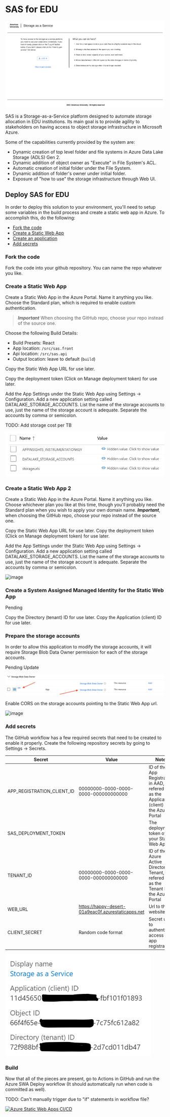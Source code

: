 # SAS for EDU

![image](assets/sas-welcome-page.png)

SAS is a Storage-as-a-Service platform designed to automate storage allocation in EDU institutions. Its main goal is to provide agility to stakeholders on having access to object storage infrastructure in Microsoft Azure.

Some of the capabilities currently provided by the system are:

* Dynamic creation of top level folder and file systems in Azure Data Lake Storage (ADLS) Gen 2.
* Dynamic addition of object owner as "Execute" in File System's ACL.
* Automatic creation of initial folder under the File System.
* Dynamic addition of folder's owner under initial folder.
* Exposure of "how to use" the storage infrastructure through Web UI.

## Deploy SAS for EDU

In order to deploy this solution to your environment, you'll need to setup some variables in the build process and create a static web app in Azure. To accomplish this, do the following:

* [Fork the code](#fork-the-code)
* [Create a Static Web App](#create-a-static-web-app)
* [Create an application](#create-an-application)
* [Add secrets](#add-secrets)

### Fork the code

Fork the code into your github repository. You can name the repo whatever you like.

### Create a Static Web App

Create a Static Web App in the Azure Portal. Name it anything you like. Choose the Standard plan, which is required to enable custom authentication. 

> ***Important***
> When choosing the GitHub repo, choose your repo instead of the source one.

Choose the following Build Details:

* Build Presets: React
* App location: `/src/sas.front`
* Api location: `/src/sas.api`
* Output location: leave to default (`build`)

Copy the Static Web App URL for use later.

Copy the deployment token (Click on Manage deployment token) for use later.

Add the App Settings under the Static Web App using Settings -> Configuration. Add a new application setting called DATALAKE_STORAGE_ACCOUNTS. List the name of the storage accounts to use, just the name of the storage account is adequate. Separate the accounts by comma or semicolon.

TODO: Add storage cost per TB

![App Settings](./assets/app-settings.png)

### Create a Static Web App 2

Create a Static Web App in the Azure Portal. Name it anything you like. Choose whichever plan you like at this time, though you'll probably need the Standard plan when you wish to apply your own domain name. ***Important***, when choosing the GitHub repo, choose your repo instead of the source one.

Copy the Static Web App URL for use later.
Copy the deployment token (Click on Manage deployment token) for use later.

Add the App Settings under the Static Web App using Settings -> Configuration. Add a new application setting called DATALAKE_STORAGE_ACCOUNTS. List the name of the storage accounts to use, just the name of the storage account is adequate. Separate the accounts by comma or semicolon.

![image](https://user-images.githubusercontent.com/3756829/148671319-622ec5b8-6c4e-4d77-a2b5-7e368b02b5d2.png)

### Create a System Assigned Managed Identity for the Static Web App

Pending

Copy the Directory (tenant) ID for use later.
Copy the Application (client) ID for use later.

### Prepare the storage accounts

In order to allow this application to modify the storage accounts, it will require Storage Blob Data Owner permission for each of the storage accounts.

Pending Update

![image](assets/blog-owner-contributor.png)

Enable CORS on the storage accounts pointing to the Static Web App url.

![image](https://user-images.githubusercontent.com/3756829/148672121-d1de3d3e-f026-42c9-bd1e-39eefbcfd3c3.png)

### Add secrets

The GitHub workflow has a few required secrets that need to be created to enable it properly. Create the following repository secrets by going to Settings -> Secrets.

Secret|Value|Notes
---|---|---
APP_REGISTRATION_CLIENT_ID|00000000-0000-0000-0000-000000000000|ID of the App Registration in AAD, refered to as the Application (client) ID in the Azure Portal
SAS_DEPLOYMENT_TOKEN||The deployment token of your Static Web App
TENANT_ID|00000000-0000-0000-0000-000000000000|ID of the Azure Active Directory Tenant, refered to as the Tenant ID in the Azure Portal
WEB_URL|https://happy-desert-01a9eac0f.azurestaticapps.net|Url to the website
CLIENT_SECRET|Random code format|Secret used to authenticate access with app registration.

![App Settings](./assets/aad-settings.png)

### Build

Now that all of the pieces are present, go to Actions in GitHub and run the Azure SWA Deploy workflow (It should automatically run when code is committed as well). 

TODO: Can't manually trigger due to "if" statements in workflow file?

[![Azure Static Web Apps CI/CD](../../actions/workflows/azure-swa-deploy.yml/badge.svg)](../../actions/workflows/azure-swa-deploy.yml)
